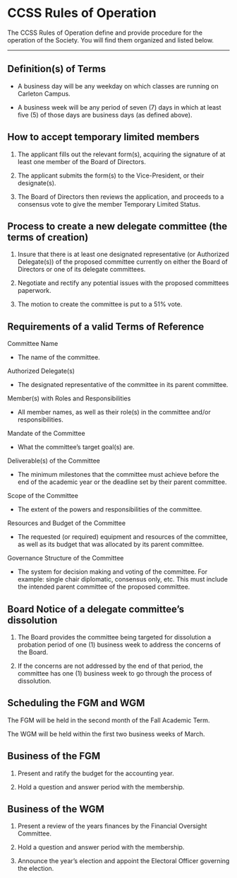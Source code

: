 <h1>CCSS Rules of Operation</h1>

The CCSS Rules of Operation define and provide procedure for the operation of
the Society. You will find them organized and listed below.

* * *

## Definition(s) of Terms

* A business day will be any weekday on which classes are running on Carleton
  Campus.

* A business week will be any period of seven (7) days in which at least five
  (5) of those days are business days (as defined above).

## How to accept temporary limited members

1. The applicant fills out the relevant form(s), acquiring the signature of at
  least one member of the Board of Directors.

2. The applicant submits the form(s) to the Vice-President, or their
  designate(s).

3. The Board of Directors then reviews the application, and proceeds to a
  consensus vote to give the member Temporary Limited Status.

## Process to create a new delegate committee (the terms of creation)

1. Insure that there is at least one designated representative (or Authorized
  Delegate(s)) of the proposed committee currently on either the Board of
  Directors or one of its delegate committees.

2. Negotiate and rectify any potential issues with the proposed committees
  paperwork.

3. The motion to create the committee is put to a 51% vote.

## Requirements of a valid Terms of Reference

Committee Name
  - The name of the committee.

Authorized Delegate(s)
  - The designated representative of the committee in its parent committee.

Member(s) with Roles and Responsibilities
  - All member names, as well as their role(s) in the committee and/or
    responsibilities.

Mandate of the Committee
  - What the committee’s target goal(s) are.

Deliverable(s) of the Committee
  - The minimum milestones that the committee must achieve before the end of
    the academic year or the deadline set by their parent committee.

Scope of the Committee
  - The extent of the powers and responsibilities of the committee.

Resources and Budget of the Committee
  - The requested (or required) equipment and resources of the committee, as
    well as its budget that was allocated by its parent committee.

Governance Structure of the Committee
  - The system for decision making and voting of the committee. For example:
    single chair  diplomatic, consensus only, etc. This must include the
    intended parent committee of the proposed committee.

## Board Notice of a delegate committee’s dissolution

1. The Board provides the committee being targeted for dissolution a probation
  period of one (1) business week to address the concerns of the Board.

2. If the concerns are not addressed by the end of that period, the committee
  has one (1) business week to go through the process of dissolution.

## Scheduling the FGM and WGM

The FGM will be held in the second month of the Fall Academic Term.

The WGM will be held within the first two business weeks of March.

## Business of the FGM

1. Present and ratify the budget for the accounting year.

2. Hold a question and answer period with the membership.

## Business of the WGM

1. Present a review of the years finances by the Financial Oversight Committee.

2. Hold a question and answer period with the membership.

3. Announce the year’s election and appoint the Electoral Officer governing the
  election.

